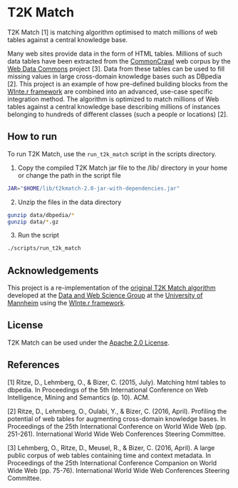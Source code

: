 # T2K Match

T2K Match [1] is matching algorithm optimised to match millions of web tables against a central knowledge base.

Many web sites provide data in the form of HTML tables. Millions of such data tables have been extracted from the [CommonCrawl](http://commoncrawl.org/) web corpus by the [Web Data Commons](http://webdatacommons.org/webtables/) project [3]. Data from these tables can be used to fill missing values in large cross-domain knowledge bases such as DBpedia [2]. This project is an example of how pre-defined building blocks from the [WInte.r framework](https://github.com/olehmberg/winter) are combined into an advanced, use-case specific integration method. The algorithm is optimized to match millions of Web tables against a central knowledge base describing millions of instances belonging to hundreds of different classes  (such a people or locations) [2].

## How to run

To run T2K Match, use the `run_t2k_match` script in the scripts directory.
1. Copy the compiled T2K Match jar file to the /lib/ directory in your home or change the path in the script file
```bash
JAR="$HOME/lib/t2kmatch-2.0-jar-with-dependencies.jar"
```
2. Unzip the files in the data directory
```bash
gunzip data/dbpedia/*
gunzip data/*.gz
```
3. Run the script
```bash
./scripts/run_t2k_match
```

## Acknowledgements

This project is a re-implementation of the [original T2K Match algorithm](http://dws.informatik.uni-mannheim.de/en/research/T2K) developed at the [Data and Web Science Group](http://dws.informatik.uni-mannheim.de/) at the [University of Mannheim](http://www.uni-mannheim.de/) using the [WInte.r framework](https://github.com/olehmberg/winter).

## License

T2K Match can be used under the [Apache 2.0 License](http://www.apache.org/licenses/LICENSE-2.0).

## References
[1] Ritze, D., Lehmberg, O., & Bizer, C. (2015, July). Matching html tables to dbpedia. In Proceedings of the 5th International Conference on Web Intelligence, Mining and Semantics (p. 10). ACM.

[2] Ritze, D., Lehmberg, O., Oulabi, Y., & Bizer, C. (2016, April). Profiling the potential of web tables for augmenting cross-domain knowledge bases. In Proceedings of the 25th International Conference on World Wide Web (pp. 251-261). International World Wide Web Conferences Steering Committee.

[3] Lehmberg, O., Ritze, D., Meusel, R., & Bizer, C. (2016, April). A large public corpus of web tables containing time and context metadata. In Proceedings of the 25th International Conference Companion on World Wide Web (pp. 75-76). International World Wide Web Conferences Steering Committee.
